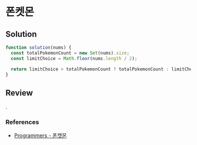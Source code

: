 # 폰켓몬

## Solution

```js
function solution(nums) {
  const totalPokemonCount = new Set(nums).size;
  const limitChoice = Math.floor(nums.length / 2);

  return limitChoice > totalPokemonCount ? totalPokemonCount : limitChoice;
}
```

## Review

.

### References

- [Programmers - 폰켓몬](https://programmers.co.kr/learn/courses/30/lessons/1845)
